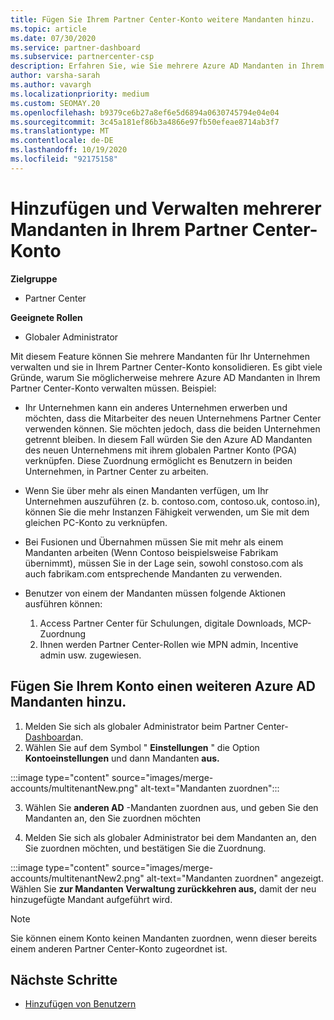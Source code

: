 ```yaml
---
title: Fügen Sie Ihrem Partner Center-Konto weitere Mandanten hinzu.
ms.topic: article
ms.date: 07/30/2020
ms.service: partner-dashboard
ms.subservice: partnercenter-csp
description: Erfahren Sie, wie Sie mehrere Azure AD Mandanten in Ihrem Partner Center-Konto hinzufügen, konsolidieren oder verwalten. Informieren Sie sich auch über einige der Gründe, die Sie möglicherweise tun möchten.
author: varsha-sarah
ms.author: vavargh
ms.localizationpriority: medium
ms.custom: SEOMAY.20
ms.openlocfilehash: b9379ce6b27a8ef6e5d6894a0630745794e04e04
ms.sourcegitcommit: 3c45a181ef86b3a4866e97fb50efeae8714ab3f7
ms.translationtype: MT
ms.contentlocale: de-DE
ms.lasthandoff: 10/19/2020
ms.locfileid: "92175158"
---
```

# <a name="add-and-manage-multiple-tenants-in-your-partner-center-account"></a>Hinzufügen und Verwalten mehrerer Mandanten in Ihrem Partner Center-Konto

**Zielgruppe**

- Partner Center

**Geeignete Rollen**

- Globaler Administrator

Mit diesem Feature können Sie mehrere Mandanten für Ihr Unternehmen verwalten und sie in Ihrem Partner Center-Konto konsolidieren. Es gibt viele Gründe, warum Sie möglicherweise mehrere Azure AD Mandanten in Ihrem Partner Center-Konto verwalten müssen. Beispiel:

- Ihr Unternehmen kann ein anderes Unternehmen erwerben und möchten, dass die Mitarbeiter des neuen Unternehmens Partner Center verwenden können. Sie möchten jedoch, dass die beiden Unternehmen getrennt bleiben. In diesem Fall würden Sie den Azure AD Mandanten des neuen Unternehmens mit ihrem globalen Partner Konto (PGA) verknüpfen. Diese Zuordnung ermöglicht es Benutzern in beiden Unternehmen, in Partner Center zu arbeiten.

- Wenn Sie über mehr als einen Mandanten verfügen, um Ihr Unternehmen auszuführen (z. b. contoso.com, contoso.uk, contoso.in), können Sie die mehr Instanzen Fähigkeit verwenden, um Sie mit dem gleichen PC-Konto zu verknüpfen.

- Bei Fusionen und Übernahmen müssen Sie mit mehr als einem Mandanten arbeiten (Wenn Contoso beispielsweise Fabrikam übernimmt), müssen Sie in der Lage sein, sowohl constoso.com als auch fabrikam.com entsprechende Mandanten zu verwenden.

- Benutzer von einem der Mandanten müssen folgende Aktionen ausführen können:
    1.  Access Partner Center für Schulungen, digitale Downloads, MCP-Zuordnung
    2.  Ihnen werden Partner Center-Rollen wie MPN admin, Incentive admin usw. zugewiesen.


## <a name="add-another-azure-ad-tenant-to-your-account"></a>Fügen Sie Ihrem Konto einen weiteren Azure AD Mandanten hinzu.

1. Melden Sie sich als globaler Administrator beim Partner Center- [Dashboard](https://partner.microsoft.com/dashboard)an.
1. Wählen Sie auf dem Symbol " **Einstellungen** " die Option **Kontoeinstellungen** und dann Mandanten **aus.**
 
:::image type="content" source="images/merge-accounts/multitenantNew.png" alt-text="Mandanten zuordnen"::: 

3. Wählen Sie **anderen AD** -Mandanten zuordnen aus, und geben Sie den Mandanten an, den Sie zuordnen möchten

1. Melden Sie sich als globaler Administrator bei dem Mandanten an, den Sie zuordnen möchten, und bestätigen Sie die Zuordnung. 

:::image type="content" source="images/merge-accounts/multitenantNew2.png" alt-text="Mandanten zuordnen" angezeigt.  Wählen Sie **zur Mandanten Verwaltung zurückkehren aus,** damit der neu hinzugefügte Mandant aufgeführt wird. 
 

>[!NOTE]
>Sie können einem Konto keinen Mandanten zuordnen, wenn dieser bereits einem anderen Partner Center-Konto zugeordnet ist.

 
## <a name="next-steps"></a>Nächste Schritte

- [Hinzufügen von Benutzern](create-user-accounts-and-set-permissions.md)
